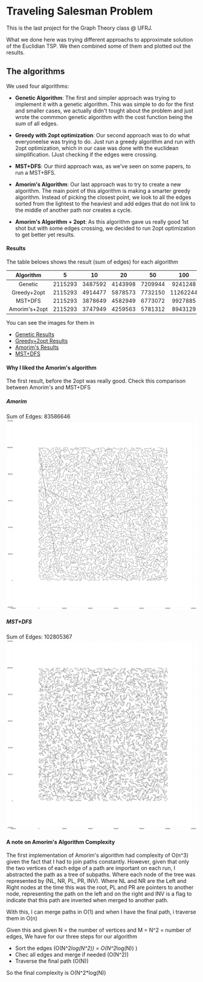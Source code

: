 # Traveling Salesman Problem

This is the last project for the Graph Theory class @ UFRJ.

What we done here was trying different approachs to approximate solution of the Euclidian TSP.
We then combined some of them and plotted out the results.

## The algorithms

We used four algorithms: 

* **Genetic Algorithm**: The first and simpler approach was trying to implement it with a genetic algorithm.
This was simple to do for the first and smaller cases, we actually didn't tought about the problem and just
wrote the commmon genetic algorithm with the cost function being the sum of all edges.

* **Greedy with 2opt optimization**: Our second approach was to do what everyoneelse was trying to do.
Just run a greedy algorithm and run with 2opt optimization, which in our case was done with the euclidean
simplification. (Just checking if the edges were crossing.

* **MST+DFS**: Our third approach was, as we've seen on some papers, to run a MST+BFS.

* **Amorim's Algorithm**: Our last approach was to try to create a new algorithm.
The main point of this algorithm is making a smarter greedy algorithm. Instead of picking the closest
point, we look to all the edges sorted from the lightest to the heaviest and add edges that do not link
to the middle of another path nor creates a cycle.

* **Amorim's Algorithm + 2opt**: As this algorithm gave us really good 1st shot but with some edges crossing,
we decided to run 2opt optimization to get better yet results.

#### Results

The table belows shows the result (sum of edges) for each algorithm

| Algorithm     | 5       | 10      | 20      | 50      | 100      | 200      | 500      | 1000     | 2000     | 5000      | 10000    |
|:-------------:|:-------:|:-------:|:-------:|:-------:|:--------:|:--------:|:--------:|:--------:|:--------:|:---------:|:--------:|                                                        
| Genetic       | 2115293 | 3487592 | 4143998 | 7209944 | 9241248  | 16324823 | 30843830 | 44704344 | 64321060 | 101418657 |          |
| Greedy+2opt   | 2115293 | 4914477 | 5878573 | 7732150 | 11262244 | 15641890 | 25155354 | 34685640 | 49434559 | 88584392  |          |
| MST+DFS       | 2115293 | 3878649 | 4582949 | 6773072 | 9927885  | 13336644 | 21239251 | 29437728 | 41503373 | 65988039  | 93165982 |
| Amorim's+2opt | 2115293 | 3747949 | 4259563 | 5781312 | 8943129  | 10943885 | 18461195 | 25678535 | 34997859 | 55895610  | 79514170 |

You can see the images for them in

* [Genetic Results](/genetic)
* [Greedy+2opt Results](/2opt)
* [Amorim's Results](/amorim_v3)
* [MST+DFS](/mstdfs)

#### Why I liked the Amorim's algorithm

The first result, before the 2opt was really good.
Check this comparison between Amorim's and MST+DFS

##### Amorim
Sum of Edges: 83586646
![Amorim](/amorim_v3/points-10000_amorim.png)

##### MST+DFS
Sum of Edges: 102805367
![MST+DFS](/mstdfs/points-10000_mst_dfs.png)

#### A note on Amorim's Algorithm Complexity

The first implementation of Amorim's algorithm had complexity of O(n^3) given the fact that I had to join
paths constantly. However, given that only the two vertices of each edge of a path are important on each run,
I abstracted the path as a tree of subpaths. Where each node of the tree was represented by (NL, NR, PL, PR, INV).
Where NL and NR are the Left and Right nodes at the time this was the root, PL and PR are pointers to another node,
representing the path on the left and on the right and INV is a flag to indicate that this path are inverted when
merged to another path.

With this, I can merge paths in O(1) and when I have the final path, i traverse them in O(n)

Given this and given N = the number of vertices and M = N^2 = number of edges,
We have for our three steps for our algorithm

* Sort the edges (O(N^2*log(N^2)) = O(N^2*log(N)) )
* Chec all edges and merge if needed (O(N^2))
* Traverse the final path (O(N))

So the final complexity is O(N^2*log(N))
